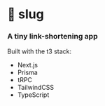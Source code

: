 <h1>🐌 slug</h1>
<h3>A tiny link-shortening app</h3>

Built with the t3 stack:
  - Next.js
  - Prisma
  - tRPC
  - TailwindCSS
  - TypeScript
  
